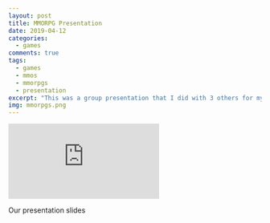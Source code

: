 ```yaml
---
layout: post
title: MMORPG Presentation
date: 2019-04-12
categories:
  - games
comments: true
tags:
  - games
  - mmos
  - mmorpgs
  - presentation
excerpt: "This was a group presentation that I did with 3 others for my Social Impacts in Video Games course. The topic we chose was MMORPGs, and it was a lot of fun to work on and present."
img: mmorpgs.png
---
```




<iframe class="video" src="https://docs.google.com/presentation/d/e/2PACX-1vRhWmafW2N36KKzBWOYzs1aJd_oQLlhhwuXW6VPjtE3T2qMAIWteKvvva9vJkMtielHI__Gd8GGLsC3/embed?start=false&loop=false&delayms=3000" frameborder="0" allowfullscreen="true" mozallowfullscreen="true" webkitallowfullscreen="true"></iframe>
<p class="caption">Our presentation slides</p>
